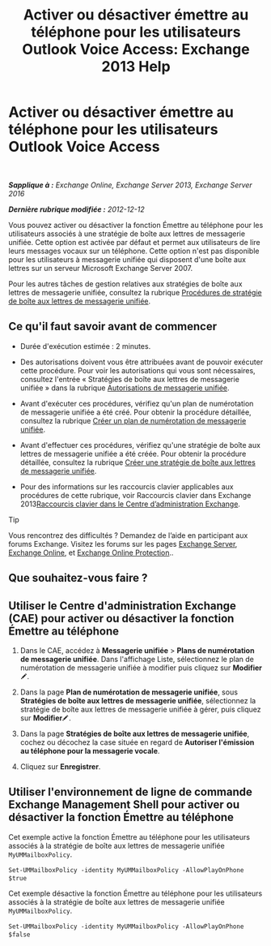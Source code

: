 ﻿---
title: 'Activer ou désactiver émettre au téléphone pour les utilisateurs Outlook Voice Access: Exchange 2013 Help'
TOCTitle: Activer ou désactiver émettre au téléphone pour les utilisateurs Outlook Voice Access
ms:assetid: d3281a97-6fc6-42a3-855f-1af1184a644a
ms:mtpsurl: https://technet.microsoft.com/fr-fr/library/Dd351161(v=EXCHG.150)
ms:contentKeyID: 52057183
ms.date: 05/23/2018
mtps_version: v=EXCHG.150
ms.translationtype: MT
---

# Activer ou désactiver émettre au téléphone pour les utilisateurs Outlook Voice Access

 

_**Sapplique à :** Exchange Online, Exchange Server 2013, Exchange Server 2016_

_**Dernière rubrique modifiée :** 2012-12-12_

Vous pouvez activer ou désactiver la fonction Émettre au téléphone pour les utilisateurs associés à une stratégie de boîte aux lettres de messagerie unifiée. Cette option est activée par défaut et permet aux utilisateurs de lire leurs messages vocaux sur un téléphone. Cette option n'est pas disponible pour les utilisateurs à messagerie unifiée qui disposent d'une boîte aux lettres sur un serveur Microsoft Exchange Server 2007.

Pour les autres tâches de gestion relatives aux stratégies de boîte aux lettres de messagerie unifiée, consultez la rubrique [Procédures de stratégie de boîte aux lettres de messagerie unifiée](um-mailbox-policy-procedures-exchange-2013-help.md).

## Ce qu'il faut savoir avant de commencer

  - Durée d'exécution estimée : 2 minutes.

  - Des autorisations doivent vous être attribuées avant de pouvoir exécuter cette procédure. Pour voir les autorisations qui vous sont nécessaires, consultez l'entrée « Stratégies de boîte aux lettres de messagerie unifiée » dans la rubrique [Autorisations de messagerie unifiée](unified-messaging-permissions-exchange-2013-help.md).

  - Avant d'exécuter ces procédures, vérifiez qu'un plan de numérotation de messagerie unifiée a été créé. Pour obtenir la procédure détaillée, consultez la rubrique [Créer un plan de numérotation de messagerie unifiée](create-a-um-dial-plan-exchange-2013-help.md).

  - Avant d'effectuer ces procédures, vérifiez qu'une stratégie de boîte aux lettres de messagerie unifiée a été créée. Pour obtenir la procédure détaillée, consultez la rubrique [Créer une stratégie de boîte aux lettres de messagerie unifiée](create-a-um-mailbox-policy-exchange-2013-help.md).

  - Pour des informations sur les raccourcis clavier applicables aux procédures de cette rubrique, voir Raccourcis clavier dans Exchange 2013[Raccourcis clavier dans le Centre d’administration Exchange](keyboard-shortcuts-in-the-exchange-admin-center-exchange-online-protection-help.md).

> [!TIP]
> Vous rencontrez des difficultés ? Demandez de l’aide en participant aux forums Exchange. Visitez les forums sur les pages <a href="https://go.microsoft.com/fwlink/p/?linkid=60612">Exchange Server</a>, <a href="https://go.microsoft.com/fwlink/p/?linkid=267542">Exchange Online</a>, et <a href="https://go.microsoft.com/fwlink/p/?linkid=285351">Exchange Online Protection</a>..


## Que souhaitez-vous faire ?

## Utiliser le Centre d'administration Exchange (CAE) pour activer ou désactiver la fonction Émettre au téléphone

1.  Dans le CAE, accédez à **Messagerie unifiée** \> **Plans de numérotation de messagerie unifiée**. Dans l'affichage Liste, sélectionnez le plan de numérotation de messagerie unifiée à modifier puis cliquez sur **Modifier**![Icône Modifier](images/Bb124582.6f53ccb2-1f13-4c02-bea0-30690e6ea71d(EXCHG.150).gif "Icône Modifier").

2.  Dans la page **Plan de numérotation de messagerie unifiée**, sous **Stratégies de boîte aux lettres de messagerie unifiée**, sélectionnez la stratégie de boîte aux lettres de messagerie unifiée à gérer, puis cliquez sur **Modifier**![Icône Modifier](images/Bb124582.6f53ccb2-1f13-4c02-bea0-30690e6ea71d(EXCHG.150).gif "Icône Modifier").

3.  Dans la page **Stratégies de boîte aux lettres de messagerie unifiée**, cochez ou décochez la case située en regard de **Autoriser l'émission au téléphone pour la messagerie vocale**.

4.  Cliquez sur **Enregistrer**.

## Utiliser l'environnement de ligne de commande Exchange Management Shell pour activer ou désactiver la fonction Émettre au téléphone

Cet exemple active la fonction Émettre au téléphone pour les utilisateurs associés à la stratégie de boîte aux lettres de messagerie unifiée `MyUMMailboxPolicy`.

    Set-UMMailboxPolicy -identity MyUMMailboxPolicy -AllowPlayOnPhone $true

Cet exemple désactive la fonction Émettre au téléphone pour les utilisateurs associés à la stratégie de boîte aux lettres de messagerie unifiée `MyUMMailboxPolicy`.

    Set-UMMailboxPolicy -identity MyUMMailboxPolicy -AllowPlayOnPhone $false

